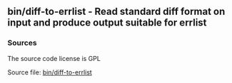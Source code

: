 ## bin/diff-to-errlist - Read standard diff format on input and produce output suitable for errlist


### Sources
<a href="#sources"></a>
The source code license is GPL

Source file: [bin/diff-to-errlist](/bin/diff-to-errlist)

